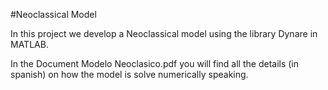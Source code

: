 #Neoclassical Model

In this project we develop a Neoclassical model using the library Dynare in MATLAB.

In the Document Modelo Neoclasico.pdf you will find all the details (in spanish) on how the model is solve numerically speaking.
